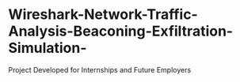 # Wireshark-Network-Traffic-Analysis-Beaconing-Exfiltration-Simulation-
Project Developed for Internships and Future Employers

